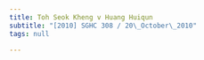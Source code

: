 ```yaml
---
title: Toh Seok Kheng v Huang Huiqun
subtitle: "[2010] SGHC 308 / 20\_October\_2010"
tags: null

---
```


